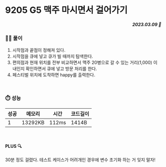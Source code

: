 # 9205 G5 맥주 마시면서 걸어가기
##### <p align="right"> 2023.03.09 📆 </p>

 
### 👩‍🏫 풀이
1. 시작점과 끝점이 정해져 있다.
2. 시작점을 큐에 넣고 큐가 빌 때까지 탐색한다.
3. 편의점과 현재 위치를 전부 비교하면서 맥주 20병으로 갈 수 있는 거리(1,000) 이내인지 확인하면서 큐에 넣고 방문 처리를 한다.
4. 페스티벌 위치에 도착하면 happy를 출력한다.

<br>

### ⏱️ 성능
<!-- 테이블 -->
성공 |메모리 | 시간 | 코드길이
---|---|---|---|
1|13292KB|112ms|1414B

<br>

#### PLUS 🔍
30분 정도 걸렸다.
테스트 케이스가 어려개인 경우에 변수 초기화 하는 거 잊지 말자!
